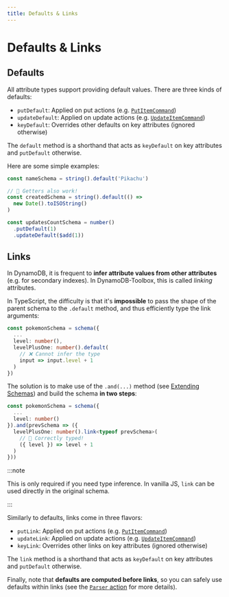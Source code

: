```yaml
---
title: Defaults & Links
---
```


# Defaults & Links

## Defaults

All attribute types support providing default values. There are three kinds of defaults:

- `putDefault`: Applied on put actions (e.g. [`PutItemCommand`](../../3-entities/3-actions/2-put-item/index.md))
- `updateDefault`: Applied on update actions (e.g. [`UpdateItemCommand`](../../3-entities/3-actions/3-update-item/index.md))
- `keyDefault`: Overrides other defaults on key attributes (ignored otherwise)

The `default` method is a shorthand that acts as `keyDefault` on key attributes and `putDefault` otherwise.

Here are some simple examples:

```ts
const nameSchema = string().default('Pikachu')

// 🙌 Getters also work!
const createdSchema = string().default(() =>
  new Date().toISOString()
)

const updatesCountSchema = number()
  .putDefault(1)
  .updateDefault($add(1))
```

## Links

In DynamoDB, it is frequent to **infer attribute values from other attributes** (e.g. for secondary indexes). In DynamoDB-Toolbox, this is called _linking_ attributes.

In TypeScript, the difficulty is that it's **impossible** to pass the shape of the parent schema to the `.default` method, and thus efficiently type the link arguments:

```ts
const pokemonSchema = schema({
  ...
  level: number(),
  levelPlusOne: number().default(
    // ❌ Cannot infer the type
    input => input.level + 1
  )
})
```

The solution is to make use of the `.and(...)` method (see [Extending Schemas](../2-warm-vs-frozen/index.md#extension)) and build the schema **in two steps**:

```ts
const pokemonSchema = schema({
  ...
  level: number()
}).and(prevSchema => ({
  levelPlusOne: number().link<typeof prevSchema>(
    // 🙌 Correctly typed!
    ({ level }) => level + 1
  )
}))
```

:::note

This is only required if you need type inference. In vanilla JS, `link` can be used directly in the original schema.

:::

Similarly to defaults, links come in three flavors:

- `putLink`: Applied on put actions (e.g. [`PutItemCommand`](../../3-entities/3-actions/2-put-item/index.md))
- `updateLink`: Applied on update actions (e.g. [`UpdateItemCommand`](../../3-entities/3-actions/3-update-item/index.md))
- `keyLink`: Overrides other links on key attributes (ignored otherwise)

The `link` method is a shorthand that acts as `keyDefault` on key attributes and `putDefault` otherwise.

Finally, note that **defaults are computed before links**, so you can safely use defaults within links (see the [`Parser` action](../14-actions/1-parse.md) for more details).

